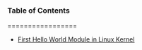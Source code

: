 
### Table of Contents
=================
- [First Hello World Module in Linux Kernel](https://github.com/aslaamshaafi/Device_Driver_Dev/tree/main/hello_module)

